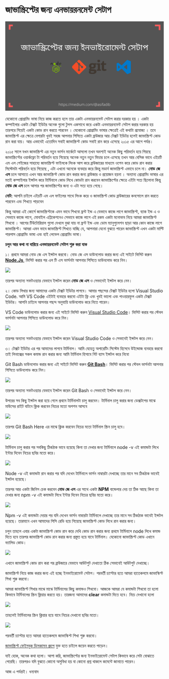 # জাভাস্ক্রিপ্টের জন্য এনভায়রনমেন্ট সেটাপ

![](.gitbook/assets/1-setup-your-environment-for-learn-javascript.png)

যেকোনো প্রোগ্রামিং ভাষা নিয়ে কাজ করতে হলে তার একটা এনভায়রনমেন্ট সেটাপ করার দরকার হয় । একটা কম্পাইলার একটা টেক্সট ইডিটর অনেক গুলো টুলস একসাথে করে একটা এনভায়রনমেন্ট সেটাপ করার দরকার হয় তারপরে গিয়েই একটা কোড রান করতে পারবেন । যেকোনো প্রোগ্রামিং ভাষার ক্ষেত্রেই এই কথাটা প্রযোজ্য । তবে জাভাস্ক্রিপ্ট এর ক্ষেত্রে বেপারটা খুবই সহজ আপনার পিসিতে একটা ব্রাউজার আর টেক্সট ইডিটর হলেই জাভাস্ক্রিপ্ট কোড রান করা যায়। আর এভাবেই এতোদিন সবাই জাভাস্ক্রিপ্ট কোড সবাই রান করে এসেছে ২০১৫ এর আগে পর্যন্ত।

২০১৫ সালে যখন জাভাস্ক্রিপ্ট এর নতুন ভার্সন মার্কেটে আসলো তখন অবশ্যই অনেক কিছু পরিবর্তন হয়ে গিয়ছে জাভাস্ক্রিপ্টের ওয়ার্কফ্লো টা পরিবর্তন হয়ে গিয়েছে অনেক নতুন নতুন ফিচার চলে এসেছে তখন আর বেসিক ভাবে এইচটি এম এল পেইজের সাহায্যে জাভাস্ক্রিপ্ট ফাইলকে লিংক আপ করে ব্রাউজারের মাধ্যমে ওপেন করে কোড রান করার সিস্টেমটা পরিবর্তন হয়ে গিয়েছে , এটা এখনো অনেকে ব্যবহার করে কিন্তু মডার্ন জাভাস্ক্রিপ্ট এভাবে চলে না। **নোড** **জে** **এস** চলে আসাতে এখন আর জাভাস্ক্রিপ্ট কোড রান করার জন্য ব্রাউজার ও প্রয়োজন হয়না । অন্যান্য প্রোগ্রামিং ভাষার এর মতই কম্পাইলার ইন্সটল করে টার্মিনালে কোড লিখে কোডটা রান করবেন জাভাস্ক্রিপ্টের ক্ষেত্রে এইটা সত্য ছিলোনা কিন্তু **নোড** **জে** **এস** চলে আসার পর জাভাস্ক্রিপ্টের জন্য ও এটা সত্য হয়ে গেছে।

**নোট:** আপনি চাইলে এইচটি এম এল ফাইলের সাথে লিংক করে ও জাভাস্ক্রিপ্ট কোড ব্রাউজারের কনসোলে রান করতে পারবেন এবং শিখতে পাড়বেন

কিন্তু আমরা এই কোর্সে জাভাস্ক্রিপ্টকে এমন ভাবে শিখবো ফ্রন্ট ইন্ড এ যেভাবে কাজে লাগে জাভাস্ক্রিপ্ট, ব্যাক ইন্ড এ ও সেভাবে কাজে লাগে, মোবাইল এপ্লিকেশনেও সেভাবে কাজে লাগে এই রকম একটা মনোভাব নিয়ে আমরা জাভাস্ক্রিপ্ট শিখবো । আগের টিউটোরিয়াল গুলো দেখলে বুঝা যায় না ফ্রন্ট ইন্ড এবং ডোম ম্যানুপুলেশন ছাড়া আর কোন কাজে লাগে জাভাস্ক্রিপ্ট। আমরা এমন ভাবে জাভাস্ক্রিপ্ট শিখতে যাচ্ছি যে, আপনারা যেনো বুঝতে পারেন জাভাস্ক্রিপ্ট এখন একটা মাল্টি পারপাস প্রোগ্রামিং ভাষা এবং হাই লেভেল প্রোগ্রামিং ভাষা।

**চলুন** **আর** **কথা** **না** **বারিয়ে** **এনভায়রনমেন্ট** **সেটাপ** **শুরু** **করা** **যাক**

১। প্রথমে আমরা নোড জে এস ইন্সটল করবো। নোড জে এস ডাউনলোড করার জন্য এই সাইটে ভিসিট করুন [**Node.Js**](https://nodejs.org/en/), ভিসিট করার পর এল টি এস ভার্সনটা আপনার পিসিতে ডাউনলোড করে নিন।

![](file:///C:/Users/ASIFAD~1/AppData/Local/Temp/msohtmlclip1/01/clip_image004.jpg)

তারপর অন্যান্য সফটওয়্যার যেভাবে ইন্সটল করেন **নোড** **জে** **এস** ও সেভাবেই ইন্সটল করে নেন।



২। কোড লিখার জন্য আমাদের একটা টেক্সট ইডিটর লাগবে। আমার পছন্দের টেক্সট ইডিটর হলো Visual Studio Code. আমি VS Code এইটাই ব্যবহার করবো এইটা ফ্রি এবং খুবই ভালো এবং পাওয়ারফুল একটা টেক্সট ইডিটর। আপনি চাইলে আপনার পছন্দ অনুযায়ি ডাউনলোড করে নিতে পারেন।

VS Code ডাউনলোড করার জন্য এই সাইটে ভিসিট করুন [Visual Studio Code](https://code.visualstudio.com/)। ভিসিট করার পর স্টেবল ভার্সনটা আপনার পিসিতে ডাউনলোড করে নিন।

![](file:///C:/Users/ASIFAD~1/AppData/Local/Temp/msohtmlclip1/01/clip_image006.jpg)

তারপর অন্যান্য সফটওয়্যার যেভাবে ইন্সটল করেন Visual Studio Code ও সেভাবেই ইন্সটল করে নেন।

৩। টেক্সট ইডিটর এর পর আমাদের লাগবে টার্মিনাল। আমি যেহেতু অপারেটিং সিস্টেম হিসেবে উইন্ডোজ ব্যবহার করবো তাই লিনাক্সের সকল কমান্ড রান করার জন্য আমি টার্মিনাল হিসাবে গিট ব্যাস ইন্সটল করে নিবো

Git Bash ডাউনলোড করার জন্য এই সাইটে ভিসিট করুন [**Git Bash**](https://git-scm.com/)। ভিসিট করার পর স্টেবল ভার্সনটা আপনার পিসিতে ডাউনলোড করে নিন।

![](file:///C:/Users/ASIFAD~1/AppData/Local/Temp/msohtmlclip1/01/clip_image008.jpg)

তারপর অন্যান্য সফটওয়্যার যেভাবে ইন্সটল করেন Git Bash ও সেভাবেই ইন্সটল করে নেন।

উপরের সব কিছু ইন্সটল করা হয়ে গেলে প্রথমে টার্মিনালটা চালু করবেন। টার্মিনাল চালু করার জন্য ডেক্সটপের মাঝে মাউসের রাইট বাটনে ক্লিক করবেন নিচের মতো অপশন আসবে

![](file:///C:/Users/ASIFAD~1/AppData/Local/Temp/msohtmlclip1/01/clip_image010.jpg)

তারপর Git Bash Here এর মাঝে ক্লিক করবেন নিচের মতো টার্মিনাল স্ক্রিন চালু হবে।

![](file:///C:/Users/ASIFAD~1/AppData/Local/Temp/msohtmlclip1/01/clip_image012.jpg)

টার্মিনাল চালু করার পর সবকিছু ঠিকঠাক ভাবে হয়েছে কিনা তা দেখার জন্য টার্মিনালে node -v এই কমান্ডটা লিখে ইন্টার দিবেন নিচের ছবির মতো করে।

![](file:///C:/Users/ASIFAD~1/AppData/Local/Temp/msohtmlclip1/01/clip_image014.jpg)

Node -v এই কমান্ডটা রান করার পর যদি দেখেন টার্মিনালে ভার্সন নাম্বারটা দেখাচ্ছে তার মানে সব ঠিকঠাক ভাবেই ইন্সটল হয়েছে।

তারপর আর একটা জিনিস চেক করবেন **নোড** **জে** **এস** এর সাথে একটা **NPM** বান্ডেলার দেয় তা ঠিক আছে কিনা তা দেখার জন্য npm -v এই কমান্ডটা লিখে ইন্টার দিবেন নিচের ছবির মতো করে।

![](file:///C:/Users/ASIFAD~1/AppData/Local/Temp/msohtmlclip1/01/clip_image016.jpg)

Npm -v এই কমান্ডটা দেয়ার পর যদি দেখেন ভার্সন নাম্বারটা টার্মিনালে দেখাচ্ছে তার মানে সব ঠিকঠাক ভাবেই ইন্সটল হয়েছে। তারমানে এখন আমাদের পিসি রেডি হয়ে গিয়েছে জাভাস্ক্রিপ্ট কোড লিখে রান করার জন্য।

চলুন তাহলে এবার একটা জাভাস্ক্রিপ্ট কোড রান করে দেখি কোড রান করার জন্য প্রথমে টার্মিনালে node লিখে কমান্ড দিতে হবে তারপর জাভাস্ক্রিপ্ট কোড রান করার জন্য প্রস্তুত হয়ে যাবে টার্মিনাল। যেকোনো জাভাস্ক্রিপ্ট কোড এখানে ভ্যালিড কোড।

![](file:///C:/Users/ASIFAD~1/AppData/Local/Temp/msohtmlclip1/01/clip_image018.jpg)

এখানে জাভাস্ক্রিপ্ট কোড রান করা পর ব্রাউজারে যেভাবে আউটপুট দেখাতো ঠিক সেভাবেই আউটপুট দেখাচ্ছে।

জাভাস্ক্রিপ্ট নিয়ে কাজ করার জন্য এই হচ্ছে ইনভাইরোমেন্ট সেটাপ। পরবর্তী চ্যাপ্টার হতে আমরা হাতেকলমে জাভাস্কিপ্ট শিখা শুরু করবো।

আমরা জাভাস্ক্রিপ্ট শিখার মাঝে মাঝে টার্মিনালের কিছু কমান্ডও শিখবো। আজকে আমরা যে কমান্ডটা শিখবো তা হলো কিভাবে টার্মিনালের স্ক্রিন ক্লিয়ার করতে হয়। তারজন্য আমাদের **clear** কমান্ডটা দিতে হবে। নিচে দেখানো হলো

![](file:///C:/Users/ASIFAD~1/AppData/Local/Temp/msohtmlclip1/01/clip_image020.jpg)

তাহলেই টার্মিনালের স্ক্রিন ক্লিয়ার হয়ে যাবে নিচের দেখানো ছবির মতো।

![](file:///C:/Users/ASIFAD~1/AppData/Local/Temp/msohtmlclip1/01/clip_image022.jpg)

পরবর্তী চ্যাপ্টার হতে আমরা হাতেকলমে জাভাস্কিপ্ট শিখা শুরু করবো।

[জাভাস্ক্রিপ্ট ফেইসবুক ডিসকাসন গ্রুপে](https://web.facebook.com/groups/javascript.journey/) যুক্ত হতে চাইলে জয়েন করতে পাড়েন।

যাই হোক, অনেক কথা হলো। আশা করি, জাভাস্ক্রিপ্টের জন্য ইনভাইরোমেন্ট সেটাপ কিভাবে করে সেটা বোঝাতে পেরেছি। তারপরও যদি বুঝতে কোনো অসুবিধা হয় বা কোনো প্রশ্ন থাকলে কমেন্টে জানাতে পারেন।

আজ এ পর্যন্তই। ধন্যবাদ







